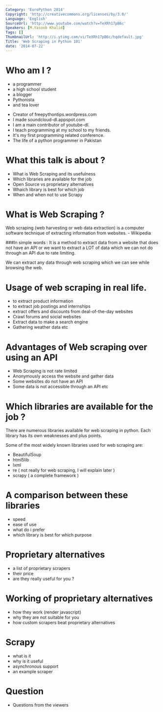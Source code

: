 ```yaml
---
Category: 'EuroPython 2014'
Copyright: 'http://creativecommons.org/licenses/by/3.0/'
Language: 'English'
SourceUrl: 'http://www.youtube.com/watch?v=TeXRh17pB6c'
Speakers: [M.Yasoob Khalid]
Tags: []
ThumbnailUrl: 'http://i.ytimg.com/vi/TeXRh17pB6c/hqdefault.jpg'
Title: 'Web Scraping in Python 101'
date: '2014-07-22'
---
```

Who am I ?
=========
* a programmer
* a high school student
* a blogger
* Pythonista
* and tea lover
- Creator of freepythontips.wordpress.com
- I made soundcloud-dl.appspot.com
- I am a main contributor of youtube-dl.
- I teach programming at my school to my friends.
- It's my first programming  related conference.
- The life of a python programmer in Pakistan

What this talk is about ?
==================
- What is Web Scraping  and its usefulness
- Which libraries are available for the job
- Open Source vs proprietary alternatives
- Whaich library is best for which job
- When and when not to use Scrapy

What is Web Scraping ?
==================
Web scraping (web harvesting or web data extraction) is a 
computer software technique of extracting information from 
websites.  - Wikipedia

###In simple words :
It is a method to extract data from a website that does not 
have an API or we want to extract a LOT of data which we 
can not do through an API due to rate limiting.

We can extract any data through web scraping which we can 
see while browsing the web.

Usage of web scraping in real life.
============================
- to extract product information
- to extract job postings and internships
- extract offers and discounts from deal-of-the-day websites
- Crawl forums and social websites
- Extract data to make a search engine
- Gathering weather data etc

Advantages of Web scraping over using an API 
========================
- Web Scraping is not rate limited
- Anonymously access the website and gather data
- Some websites do not have an API
- Some data is not accessible through an API etc

Which libraries are available for the job ?
================================
There are numerous libraries available for web scraping in 
python. Each library has its own weaknesses and plus points.

Some of the most widely known libraries used for web scraping are:

- BeautifulSoup
- html5lib
- lxml
- re ( not really for web scraping, I will explain later )
- scrapy ( a complete framework )

A comparison between these libraries
==============================
- speed
- ease of use
- what do i prefer
- which library is best for which purpose

Proprietary alternatives
==================
- a list of proprietary scrapers
- their price
- are they really useful for you ?

Working of proprietary alternatives
===========================
- how they work (render javascript)
- why they are not suitable for you
- how custom scrapers beat proprietary alternatives

Scrapy
=======
- what is it
- why is it useful
- asynchronous support
- an example scraper

Question
=======
- Questions from the viewers

